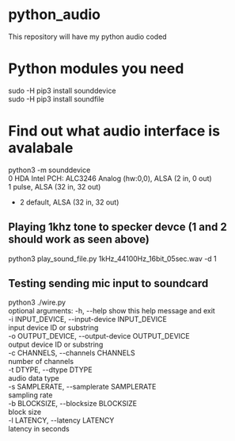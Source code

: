 # python_audio
This repository will have my python audio coded
# Python modules you need
sudo -H pip3 install sounddevice<br>
sudo -H pip3 install soundfile<br>

# Find out what audio interface is avalabale
python3 -m sounddevice<br>
  0 HDA Intel PCH: ALC3246 Analog (hw:0,0), ALSA (2 in, 0 out)<br>
  1 pulse, ALSA (32 in, 32 out)<br>
* 2 default, ALSA (32 in, 32 out)<br>
## Playing 1khz tone to specker devce (1 and 2 should work as seen above)
python3 play_sound_file.py 1kHz_44100Hz_16bit_05sec.wav -d 1
## Testing sending mic input to soundcard
python3 ./wire.py<br>
optional arguments:
  -h, --help            show this help message and exit<br>
  -i INPUT_DEVICE, --input-device INPUT_DEVICE<br>
                        input device ID or substring<br>
  -o OUTPUT_DEVICE, --output-device OUTPUT_DEVICE<br>
                        output device ID or substring<br>
  -c CHANNELS, --channels CHANNELS<br>
                        number of channels<br>
  -t DTYPE, --dtype DTYPE<br>
                        audio data type<br>
  -s SAMPLERATE, --samplerate SAMPLERATE<br>
                        sampling rate<br>
  -b BLOCKSIZE, --blocksize BLOCKSIZE<br>
                        block size<br>
  -l LATENCY, --latency LATENCY<br>
                        latency in seconds<br>
